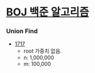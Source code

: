 # [BOJ 백준 알고리즘](www.acmicpc.net)


### Union Find
- [1717](./_1717.java)
  * root 가중치 없음.
  - n: 1,000,000  
  - m: 100,000
